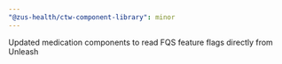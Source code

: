 ```yaml
---
"@zus-health/ctw-component-library": minor
---
```


Updated medication components to read FQS feature flags directly from Unleash
